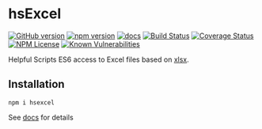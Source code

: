 hsExcel
========
[![GitHub version](https://badge.fury.io/gh/helpfulscripts%2Fhsexcel.svg)](https://badge.fury.io/gh/helpfulscripts/sexcel)
[![npm version](https://badge.fury.io/js/hsexcel.svg)](https://badge.fury.io/js/hsexcel)
[![docs](https://img.shields.io/badge/hsDocs--blue.svg)](https://helpfulscripts.github.io/hsExcel/#!/api/hsexcel/0)
[![Build Status](https://travis-ci.org/HelpfulScripts/hsExcel.svg?branch=master)](https://travis-ci.org/HelpfulScripts/hsExcel)
[![Coverage Status](https://coveralls.io/repos/github/HelpfulScripts/hsExcel/badge.svg?branch=master)](https://coveralls.io/github/HelpfulScripts/hsExcel?branch=master)
[![NPM License](https://img.shields.io/badge/license-MIT-brightgreen.svg)](https://www.npmjs.com/package/hsexcel) 
[![Known Vulnerabilities](https://snyk.io/test/github/HelpfulScripts/hsExcel/badge.svg?targetFile=package.json)](https://snyk.io/test/github/HelpfulScripts/hsExcel?targetFile=package.json)

Helpful Scripts ES6 access to Excel files based on [xlsx](https://www.npmjs.com/package/xlsx).

## Installation
`npm i hsexcel`

See [docs](https://helpfulscripts.github.io/hsExcel/#!/api/hsExcel/0) for details
